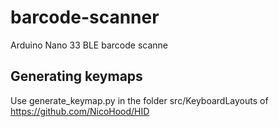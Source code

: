 # barcode-scanner
Arduino Nano 33 BLE barcode scanne


## Generating keymaps

Use generate_keymap.py in the folder src/KeyboardLayouts of https://github.com/NicoHood/HID



